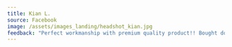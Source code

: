 ```yaml
---
title: Kian L.
source: Facebook
image: /assets/images_landing/headshot_kian.jpg
feedback: "Perfect workmanship with premium quality product!! Bought double glazed window, very satisfy with it!"
---
```

